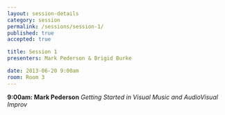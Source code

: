 ```yaml
---
layout: session-details
category: session
permalink: /sessions/session-1/
published: true
accepted: true

title: Session 1
presenters: Mark Pederson & Brigid Burke

date: 2013-06-20 9:00am
room: Room 3
---
```


**9:00am: Mark Pederson**
_Getting Started in Visual Music and AudioVisual Improv_